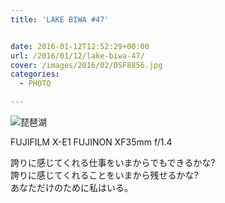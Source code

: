 ```yaml
---
title: 'LAKE BIWA #47'


date: 2016-01-12T12:52:29+00:00
url: /2016/01/12/lake-biwa-47/
cover: /images/2016/02/DSF8856.jpg
categories:
  - PHOTO

---
```

<!--more-->
![琵琶湖](/images/2016/02/DSF8834.jpg "琵琶湖")

FUJIFILM X-E1 FUJINON XF35mm f/1.4

誇りに感じてくれる仕事をいまからでもできるかな?  
誇りに感じてくれることをいまから残せるかな?  
あなただけのために私はいる。

